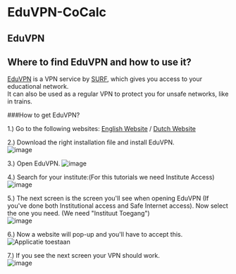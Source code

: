 # EduVPN-CoCalc

## EduVPN

Where to find EduVPN and how to use it?
---

[EduVPN](https://www.surf.nl/eduvpn-maak-onveilige-verbindingen-veilig) is a VPN service by [SURF](https://www.surf.nl/), which gives you access to your educational network.<br>
It can also be used as a regular VPN to protect you for unsafe networks, like in trains.

###How to get EduVPN? 

1.) Go to the following websites: [English Website](https://www.surf.nl/en/getting-started-with-eduvpn) / [Dutch Website](https://www.surf.nl/aan-de-slag-met-eduvpn)

2.) Download the right installation file and install EduVPN.<br>
![image](https://user-images.githubusercontent.com/42538229/150758929-6616fcfb-67d3-4458-b999-2fd2dc4d9987.png)

3.) Open EduVPN. ![image](https://user-images.githubusercontent.com/42538229/150759107-0d050cfc-2c06-46c8-b158-0cf234a3fc03.png)

4.) Search for your institute:(For this tutorials we need Institute Access)<br>
![image](https://user-images.githubusercontent.com/42538229/150759271-16e4aa6e-1a54-4266-86b2-f080c01e726f.png)

5.) The next screen is the screen you'll see when opening EduVPN (If you've done both Institutional access and Safe Internet access). Now select the one you need. (We need "Instituut Toegang")<br>
![image](https://user-images.githubusercontent.com/42538229/150763406-0732dc1a-59af-4214-9b1e-9398fcfe0388.png)

6.) Now a website will pop-up and you'll have to accept this.<br>
![Applicatie toestaan](https://www.surf.nl/files/styles/paragraph_image_ratio_large/public/2021-12/eduvpn-applicatie-toestaan.png?itok=rWidZJ3Y)

7.) If you see the next screen your VPN should work.<br>
![image](https://user-images.githubusercontent.com/42538229/150763627-0c69a669-37b4-4b72-a8ad-3e96342d0278.png)



